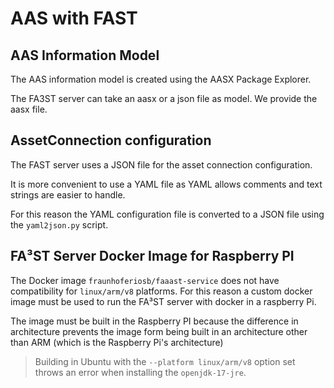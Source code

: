 # AAS with FAST

## AAS Information Model

The AAS information model is created using the AASX Package Explorer. 

The FA3ST server can take an aasx or a json file as model. We provide the aasx file.

## AssetConnection configuration

The FAST server uses a JSON file for the asset connection configuration.

It is more convenient to use a YAML file as YAML allows comments and text strings are easier to handle. 

For this reason the YAML configuration file is converted to a JSON file using the `yaml2json.py` script.

## FA³ST Server Docker Image for Raspberry PI

The Docker image `fraunhoferiosb/faaast-service` does not have compatibility for `linux/arm/v8` platforms. For this reason a custom docker image must be used to run the FA³ST server with docker in a raspberry Pi.

The image must be built in the Raspberry PI because the difference in architecture prevents the image form being built in an architecture other than ARM (which is the Raspberry Pi's architecture)

> Building in Ubuntu with the `--platform linux/arm/v8` option set throws an error when installing the `openjdk-17-jre`.